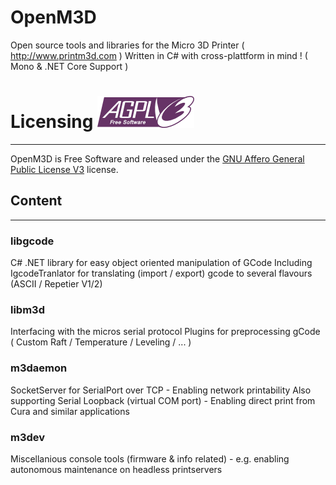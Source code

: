 # OpenM3D
Open source tools and libraries for the Micro 3D Printer ( http://www.printm3d.com )
Written in C# with cross-plattform in mind ! ( Mono & .NET Core Support )

# Licensing   ![AGPLv3 Logo](/Misc/agplv3.png)
------------
OpenM3D is Free Software and released under the [GNU Affero General Public License V3](http://www.gnu.org/licenses/agpl.html) license.

## Content
-----------

### libgcode
C# .NET library for easy object oriented manipulation of GCode
Including IgcodeTranlator for translating (import / export) gcode to several flavours (ASCII / Repetier V1/2)

### libm3d
Interfacing with the micros serial protocol
Plugins for preprocessing gCode ( Custom Raft / Temperature / Leveling / ... )

### m3daemon
SocketServer for SerialPort over TCP - Enabling network printability
Also supporting Serial Loopback (virtual COM port) - Enabling direct print from Cura and similar applications

### m3dev
Miscellanious console tools
(firmware & info related) - e.g. enabling autonomous maintenance on headless printservers
